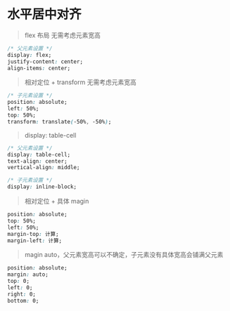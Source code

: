 # 水平居中对齐

> flex 布局 无需考虑元素宽高

```css
/* 父元素设置 */
display: flex;
justify-content: center;
align-items: center;
```

> 相对定位 + transform 无需考虑元素宽高

```css
/* 子元素设置 */
position: absolute;
left: 50%;
top: 50%;
transform: translate(-50%, -50%);
```

> display: table-cell

```css
/* 父元素设置 */
display: table-cell;
text-align: center;
vertical-align: middle;

/* 子元素设置 */
display: inline-block;
```

> 相对定位 + 具体 magin

```css
position: absolute;
top: 50%;
left: 50%;
margin-top: 计算;
margin-left: 计算;
```

> magin auto，父元素宽高可以不确定，子元素没有具体宽高会铺满父元素

```css
position: absolute;
margin: auto;
top: 0;
left: 0;
right: 0;
bottom: 0;
```

